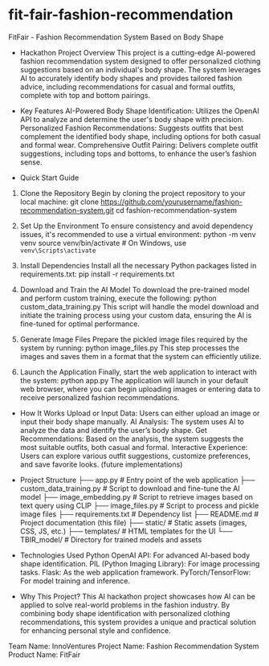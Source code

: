 # fit-fair-fashion-recommendation
FitFair - Fashion Recommendation System Based on Body Shape
* Hackathon Project Overview
This project is a cutting-edge AI-powered fashion recommendation system designed to offer personalized clothing suggestions based on an individual's body shape. The system leverages AI to accurately identify body shapes and provides tailored fashion advice, including recommendations for casual and formal outfits, complete with top and bottom pairings.


* Key Features
AI-Powered Body Shape Identification: Utilizes the OpenAI API to analyze and determine the user's body shape with precision.
Personalized Fashion Recommendations: Suggests outfits that best complement the identified body shape, including options for both casual and formal wear.
Comprehensive Outfit Pairing: Delivers complete outfit suggestions, including tops and bottoms, to enhance the user’s fashion sense.


* Quick Start Guide
1. Clone the Repository
Begin by cloning the project repository to your local machine:
git clone https://github.com/yourusername/fashion-recommendation-system.git
cd fashion-recommendation-system

2. Set Up the Environment
To ensure consistency and avoid dependency issues, it's recommended to use a virtual environment:
python -m venv venv
source venv/bin/activate  # On Windows, use `venv\Scripts\activate`

3. Install Dependencies
Install all the necessary Python packages listed in requirements.txt:
pip install -r requirements.txt

4. Download and Train the AI Model
To download the pre-trained model and perform custom training, execute the following:
python custom_data_training.py
This script will handle the model download and initiate the training process using your custom data, ensuring the AI is fine-tuned for optimal performance.

5. Generate Image Files
Prepare the pickled image files required by the system by running:
python image_files.py
This step processes the images and saves them in a format that the system can efficiently utilize.

6. Launch the Application
Finally, start the web application to interact with the system:
python app.py
The application will launch in your default web browser, where you can begin uploading images or entering data to receive personalized fashion recommendations.

* How It Works
Upload or Input Data: Users can either upload an image or input their body shape manually.
AI Analysis: The system uses AI to analyze the data and identify the user’s body shape.
Get Recommendations: Based on the analysis, the system suggests the most suitable outfits, both casual and formal.
Interactive Experience: Users can explore various outfit suggestions, customize preferences, and save favorite looks. (future implementations)


* Project Structure
├── app.py                        # Entry point of the web application
├── custom_data_training.py       # Script to download and fine-tune the AI model
├── image_embedding.py            # Script to retrieve images based on text query using CLIP
├── image_files.py                # Script to process and pickle image files
├── requirements.txt              # Dependency list
├── README.md                     # Project documentation (this file)
├── static/                       # Static assets (images, CSS, JS, etc.)
├── templates/                    # HTML templates for the UI
└── TBIR_model/                   # Directory for trained models and assets


* Technologies Used
Python
OpenAI API: For advanced AI-based body shape identification.
PIL (Python Imaging Library): For image processing tasks.
Flask: As the web application framework.
PyTorch/TensorFlow: For model training and inference.


* Why This Project?
This AI hackathon project showcases how AI can be applied to solve real-world problems in the fashion industry. By combining body shape identification with personalized clothing recommendations, this system provides a unique and practical solution for enhancing personal style and confidence.


Team Name: InnoVentures
Project Name: Fashion Recommendation System
Product Name: FitFair
